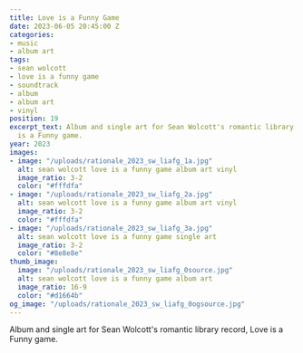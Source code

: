```yaml
---
title: Love is a Funny Game
date: 2023-06-05 20:45:00 Z
categories:
- music
- album art
tags:
- sean wolcott
- love is a funny game
- soundtrack
- album
- album art
- vinyl
position: 19
excerpt_text: Album and single art for Sean Wolcott's romantic library record, Love
  is a Funny game.
year: 2023
images:
- image: "/uploads/rationale_2023_sw_liafg_1a.jpg"
  alt: sean wolcott love is a funny game album art vinyl
  image_ratio: 3-2
  color: "#fffdfa"
- image: "/uploads/rationale_2023_sw_liafg_2a.jpg"
  alt: sean wolcott love is a funny game album art vinyl
  image_ratio: 3-2
  color: "#fffdfa"
- image: "/uploads/rationale_2023_sw_liafg_3a.jpg"
  alt: sean wolcott love is a funny game single art
  image_ratio: 3-2
  color: "#8e8e8e"
thumb_image:
  image: "/uploads/rationale_2023_sw_liafg_0source.jpg"
  alt: sean wolcott love is a funny game album art
  image_ratio: 16-9
  color: "#d1664b"
og_image: "/uploads/rationale_2023_sw_liafg_0ogsource.jpg"
---
```


Album and single art for Sean Wolcott's romantic library record, Love is a Funny game.